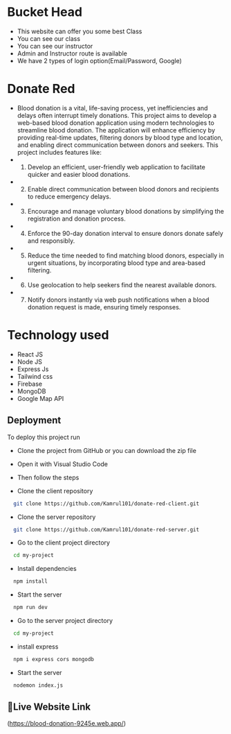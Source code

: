 
# Bucket Head

- This website can offer you some best Class
- You can see our class
- You can see our instructor
- Admin and Instructor route is available
- We have 2 types of login option(Email/Password, Google)
# Donate Red

- Blood donation is a vital, life-saving process, yet inefficiencies and delays often interrupt timely donations. This project aims to develop a web-based blood donation application using modern technologies to streamline blood donation. The application will enhance efficiency by providing real-time updates, filtering donors by blood type and location, and enabling direct communication between donors and seekers. This project includes features like:
- 1. Develop an efficient, user-friendly web application to facilitate quicker and easier blood donations.
- 2. Enable direct communication between blood donors and recipients to reduce emergency delays.
- 3. Encourage and manage voluntary blood donations by simplifying the registration and donation process.
- 4. Enforce the 90-day donation interval to ensure donors donate safely and responsibly.
- 5. Reduce the time needed to find matching blood donors, especially in urgent situations, by incorporating blood type and area-based filtering.
- 6. Use geolocation to help seekers find the nearest available donors.
- 7. Notify donors instantly via web push notifications when a blood donation request is made, ensuring timely responses.

# Technology used
- React JS
- Node JS
- Express Js
- Tailwind css
- Firebase
- MongoDB
- Google Map API


## Deployment

To deploy this project run
- Clone the project from GitHub or you can download the zip file
- Open it with Visual Studio Code
- Then follow the steps

- Clone the client repository
```bash
  git clone https://github.com/Kamrul101/donate-red-client.git
```
- Clone the server repository
```bash
  git clone https://github.com/Kamrul101/donate-red-server.git
```

- Go to the client project directory

```bash
  cd my-project
```

- Install dependencies

```bash
  npm install
```

- Start the server

```bash
  npm run dev
```

- Go to the server project directory

```bash
  cd my-project
```
- install express
```bash
  npm i express cors mongodb
```
- Start the server
```bash
  nodemon index.js
```
## 🔗Live Website Link
(https://blood-donation-9245e.web.app/)
